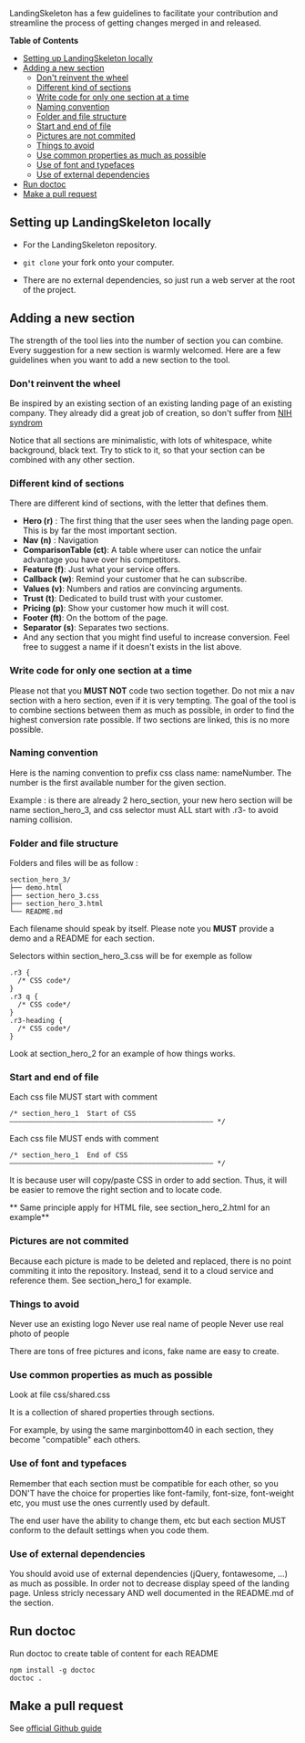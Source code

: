LandingSkeleton has a few guidelines to facilitate your contribution and streamline
the process of getting changes merged in and released.

<!-- START doctoc generated TOC please keep comment here to allow auto update -->
<!-- DON'T EDIT THIS SECTION, INSTEAD RE-RUN doctoc TO UPDATE -->
**Table of Contents**

- [Setting up LandingSkeleton locally](#setting-up-landingskeleton-locally)
- [Adding a new section](#adding-a-new-section)
  - [Don't reinvent the wheel](#dont-reinvent-the-wheel)
  - [Different kind of sections](#different-kind-of-sections)
  - [Write code for only one section at a time](#write-code-for-only-one-section-at-a-time)
  - [Naming convention](#naming-convention)
  - [Folder and file structure](#folder-and-file-structure)
  - [Start and end of file](#start-and-end-of-file)
  - [Pictures are not commited](#pictures-are-not-commited)
  - [Things to avoid](#things-to-avoid)
  - [Use common properties as much as possible](#use-common-properties-as-much-as-possible)
  - [Use of font and typefaces](#use-of-font-and-typefaces)
  - [Use of external dependencies](#use-of-external-dependencies)
- [Run doctoc](#run-doctoc)
- [Make a pull request](#make-a-pull-request)

<!-- END doctoc generated TOC please keep comment here to allow auto update -->


## Setting up LandingSkeleton locally

* For the LandingSkeleton repository.

* `git clone` your fork onto your computer.

* There are no external dependencies, so just run a web server at the root of the project.

## Adding a new section

The strength of the tool lies into the number of section you can combine.
Every suggestion for a new section is warmly welcomed.
Here are a few guidelines when you want to add a new section to the tool.


### Don't reinvent the wheel

Be inspired by an existing section of an existing landing page of an existing company. They already did a great job of creation, so don't suffer from [NIH syndrom](https://en.wikipedia.org/wiki/Not_invented_here)

Notice that all sections are minimalistic, with lots of whitespace, white background, black text. Try to stick to it, so that your section can be combined with any other section.


### Different kind of sections

There are different kind of sections, with the letter that defines them.

 * **Hero (r)** : The first thing that the user sees when the landing page open. This is by far the most important section.
 * **Nav (n)** : Navigation
 * **ComparisonTable (ct)**: A table where user can notice the unfair advantage you have over his competitors.
 * **Feature (f)**: Just what your service offers.
 * **Callback (w)**: Remind your customer that he can subscribe.
 * **Values (v)**: Numbers and ratios are convincing arguments.
 * **Trust (t)**: Dedicated to build trust with your customer.
 * **Pricing (p)**: Show your customer how much it will cost.
 * **Footer (ft)**: On the bottom of the page.
 * **Separator (s)**: Separates two sections.
 * And any section that you might find useful to increase conversion. Feel free to suggest a name if it doesn't exists in the list above.


### Write code for only one section at a time

 Please not that you **MUST NOT** code two section together. Do not mix a nav section with a hero section, even if it is very tempting. The goal of the tool is to combine sections between them as much as possible, in order to find the highest conversion rate possible. If two sections are linked, this is no more possible.

### Naming convention

Here is the naming convention to prefix css class name: nameNumber. The number is the first available number for the given section.

Example : is there are already 2 hero_section, your new hero section will be name section_hero_3, and css selector must ALL start with .r3- to avoid naming collision.

### Folder and file structure

Folders and files will be as follow :

```
section_hero_3/
├── demo.html
├── section_hero_3.css
├── section_hero_3.html
└── README.md
```

Each filename should speak by itself. Please note you **MUST** provide a demo and a README for each section.

Selectors within section_hero_3.css will be for exemple as follow

```
.r3 {
  /* CSS code*/
}
.r3 q {
  /* CSS code*/
}
.r3-heading {
  /* CSS code*/
}
```

Look at section_hero_2 for an example of how things works.


### Start and end of file

Each css file MUST start with comment

```
/* section_hero_1  Start of CSS
–––––––––––––––––––––––––––––––––––––––––––––––––– */
```

Each css file MUST ends with comment

```
/* section_hero_1  End of CSS
–––––––––––––––––––––––––––––––––––––––––––––––––– */
```

It is because user will copy/paste CSS in order to add section.
Thus, it will be easier to remove the right section and to locate code.

** Same principle apply for HTML file, see section_hero_2.html for an example**

### Pictures are not commited

Because each picture is made to be deleted and replaced, there is no point commiting it into the repository. Instead, send it to a cloud service and reference them. See section_hero_1 for example.

### Things to avoid

Never use an existing logo
Never use real name of people
Never use real photo of people

There are tons of free pictures and icons, fake name are easy to create.

### Use common properties as much as possible

Look at file css/shared.css

It is a collection of shared properties through sections.

For example, by using the same marginbottom40 in each section, they become "compatible" each others.

### Use of font and typefaces

Remember that each section must be compatible for each other, so you DON'T have the choice for properties like font-family, font-size, font-weight etc, you must use the ones currently used by default.

The end user have the ability to change them, etc but each section MUST conform to the default settings when you code them.

### Use of external dependencies

You should avoid use of external dependencies (jQuery, fontawesome, ...) as much as possible. In order not to decrease display speed of the landing page. Unless stricly necessary AND well documented in the README.md of the section.

## Run doctoc

Run doctoc to create table of content for each README

```
npm install -g doctoc
doctoc .
```

## Make a pull request

See [official Github guide](https://help.github.com/articles/using-pull-requests/)


